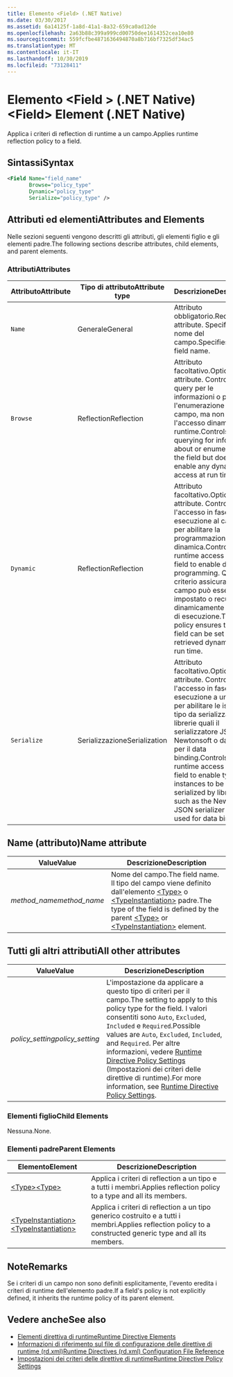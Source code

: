 ```yaml
---
title: Elemento <Field> (.NET Native)
ms.date: 03/30/2017
ms.assetid: 6a14125f-1a8d-41a1-8a32-659ca0ad12de
ms.openlocfilehash: 2a63b88c399a999cd00750dee1614352cea10e80
ms.sourcegitcommit: 559fcfbe4871636494870a8b716bf7325df34ac5
ms.translationtype: MT
ms.contentlocale: it-IT
ms.lasthandoff: 10/30/2019
ms.locfileid: "73128411"
---
```

# <a name="field-element-net-native"></a><span data-ttu-id="cc6dc-102">Elemento \<Field > (.NET Native)</span><span class="sxs-lookup"><span data-stu-id="cc6dc-102">\<Field> Element (.NET Native)</span></span>
<span data-ttu-id="cc6dc-103">Applica i criteri di reflection di runtime a un campo.</span><span class="sxs-lookup"><span data-stu-id="cc6dc-103">Applies runtime reflection policy to a field.</span></span>  
  
## <a name="syntax"></a><span data-ttu-id="cc6dc-104">Sintassi</span><span class="sxs-lookup"><span data-stu-id="cc6dc-104">Syntax</span></span>  
  
```xml  
<Field Name="field_name"  
       Browse="policy_type"  
       Dynamic="policy_type"  
       Serialize="policy_type" />  
```  
  
## <a name="attributes-and-elements"></a><span data-ttu-id="cc6dc-105">Attributi ed elementi</span><span class="sxs-lookup"><span data-stu-id="cc6dc-105">Attributes and Elements</span></span>  
 <span data-ttu-id="cc6dc-106">Nelle sezioni seguenti vengono descritti gli attributi, gli elementi figlio e gli elementi padre.</span><span class="sxs-lookup"><span data-stu-id="cc6dc-106">The following sections describe attributes, child elements, and parent elements.</span></span>  
  
### <a name="attributes"></a><span data-ttu-id="cc6dc-107">Attributi</span><span class="sxs-lookup"><span data-stu-id="cc6dc-107">Attributes</span></span>  
  
|<span data-ttu-id="cc6dc-108">Attributo</span><span class="sxs-lookup"><span data-stu-id="cc6dc-108">Attribute</span></span>|<span data-ttu-id="cc6dc-109">Tipo di attributo</span><span class="sxs-lookup"><span data-stu-id="cc6dc-109">Attribute type</span></span>|<span data-ttu-id="cc6dc-110">Descrizione</span><span class="sxs-lookup"><span data-stu-id="cc6dc-110">Description</span></span>|  
|---------------|--------------------|-----------------|  
|`Name`|<span data-ttu-id="cc6dc-111">Generale</span><span class="sxs-lookup"><span data-stu-id="cc6dc-111">General</span></span>|<span data-ttu-id="cc6dc-112">Attributo obbligatorio.</span><span class="sxs-lookup"><span data-stu-id="cc6dc-112">Required attribute.</span></span> <span data-ttu-id="cc6dc-113">Specifica il nome del campo.</span><span class="sxs-lookup"><span data-stu-id="cc6dc-113">Specifies the field name.</span></span>|  
|`Browse`|<span data-ttu-id="cc6dc-114">Reflection</span><span class="sxs-lookup"><span data-stu-id="cc6dc-114">Reflection</span></span>|<span data-ttu-id="cc6dc-115">Attributo facoltativo.</span><span class="sxs-lookup"><span data-stu-id="cc6dc-115">Optional attribute.</span></span> <span data-ttu-id="cc6dc-116">Controlla le query per le informazioni o per l'enumerazione del campo, ma non abilita l'accesso dinamico al runtime.</span><span class="sxs-lookup"><span data-stu-id="cc6dc-116">Controls querying for information about or enumerating the field but does not enable any dynamic access at run time.</span></span>|  
|`Dynamic`|<span data-ttu-id="cc6dc-117">Reflection</span><span class="sxs-lookup"><span data-stu-id="cc6dc-117">Reflection</span></span>|<span data-ttu-id="cc6dc-118">Attributo facoltativo.</span><span class="sxs-lookup"><span data-stu-id="cc6dc-118">Optional attribute.</span></span> <span data-ttu-id="cc6dc-119">Controlla l'accesso in fase di esecuzione al campo per abilitare la programmazione dinamica.</span><span class="sxs-lookup"><span data-stu-id="cc6dc-119">Controls runtime access to the field to enable dynamic programming.</span></span> <span data-ttu-id="cc6dc-120">Questo criterio assicura che un campo può essere impostato o recuperato dinamicamente in fase di esecuzione.</span><span class="sxs-lookup"><span data-stu-id="cc6dc-120">This policy ensures that a field can be set or retrieved dynamically at run time.</span></span>|  
|`Serialize`|<span data-ttu-id="cc6dc-121">Serializzazione</span><span class="sxs-lookup"><span data-stu-id="cc6dc-121">Serialization</span></span>|<span data-ttu-id="cc6dc-122">Attributo facoltativo.</span><span class="sxs-lookup"><span data-stu-id="cc6dc-122">Optional attribute.</span></span> <span data-ttu-id="cc6dc-123">Controlla l'accesso in fase di esecuzione a un campo per abilitare le istanze di tipo da serializzare in librerie quali il serializzatore JSON Newtonsoft o da usare per il data binding.</span><span class="sxs-lookup"><span data-stu-id="cc6dc-123">Controls runtime access to a field to enable type instances to be serialized by libraries such as the Newtonsoft JSON serializer or to be used for data binding.</span></span>|  
  
## <a name="name-attribute"></a><span data-ttu-id="cc6dc-124">Name (attributo)</span><span class="sxs-lookup"><span data-stu-id="cc6dc-124">Name attribute</span></span>  
  
|<span data-ttu-id="cc6dc-125">Value</span><span class="sxs-lookup"><span data-stu-id="cc6dc-125">Value</span></span>|<span data-ttu-id="cc6dc-126">Descrizione</span><span class="sxs-lookup"><span data-stu-id="cc6dc-126">Description</span></span>|  
|-----------|-----------------|  
|<span data-ttu-id="cc6dc-127">*method_name*</span><span class="sxs-lookup"><span data-stu-id="cc6dc-127">*method_name*</span></span>|<span data-ttu-id="cc6dc-128">Nome del campo.</span><span class="sxs-lookup"><span data-stu-id="cc6dc-128">The field name.</span></span> <span data-ttu-id="cc6dc-129">Il tipo del campo viene definito dall'elemento [\<Type>](type-element-net-native.md) o [\<TypeInstantiation>](typeinstantiation-element-net-native.md) padre.</span><span class="sxs-lookup"><span data-stu-id="cc6dc-129">The type of the field is defined by the parent [\<Type>](type-element-net-native.md) or [\<TypeInstantiation>](typeinstantiation-element-net-native.md) element.</span></span>|  
  
## <a name="all-other-attributes"></a><span data-ttu-id="cc6dc-130">Tutti gli altri attributi</span><span class="sxs-lookup"><span data-stu-id="cc6dc-130">All other attributes</span></span>  
  
|<span data-ttu-id="cc6dc-131">Value</span><span class="sxs-lookup"><span data-stu-id="cc6dc-131">Value</span></span>|<span data-ttu-id="cc6dc-132">Descrizione</span><span class="sxs-lookup"><span data-stu-id="cc6dc-132">Description</span></span>|  
|-----------|-----------------|  
|<span data-ttu-id="cc6dc-133">*policy_setting*</span><span class="sxs-lookup"><span data-stu-id="cc6dc-133">*policy_setting*</span></span>|<span data-ttu-id="cc6dc-134">L'impostazione da applicare a questo tipo di criteri per il campo.</span><span class="sxs-lookup"><span data-stu-id="cc6dc-134">The setting to apply to this policy type for the field.</span></span> <span data-ttu-id="cc6dc-135">I valori consentiti sono `Auto`, `Excluded`, `Included` e `Required`.</span><span class="sxs-lookup"><span data-stu-id="cc6dc-135">Possible values are `Auto`, `Excluded`, `Included`, and `Required`.</span></span> <span data-ttu-id="cc6dc-136">Per altre informazioni, vedere [Runtime Directive Policy Settings](runtime-directive-policy-settings.md) (Impostazioni dei criteri delle direttive di runtime).</span><span class="sxs-lookup"><span data-stu-id="cc6dc-136">For more information, see [Runtime Directive Policy Settings](runtime-directive-policy-settings.md).</span></span>|  
  
### <a name="child-elements"></a><span data-ttu-id="cc6dc-137">Elementi figlio</span><span class="sxs-lookup"><span data-stu-id="cc6dc-137">Child Elements</span></span>  
 <span data-ttu-id="cc6dc-138">Nessuna.</span><span class="sxs-lookup"><span data-stu-id="cc6dc-138">None.</span></span>  
  
### <a name="parent-elements"></a><span data-ttu-id="cc6dc-139">Elementi padre</span><span class="sxs-lookup"><span data-stu-id="cc6dc-139">Parent Elements</span></span>  
  
|<span data-ttu-id="cc6dc-140">Elemento</span><span class="sxs-lookup"><span data-stu-id="cc6dc-140">Element</span></span>|<span data-ttu-id="cc6dc-141">Descrizione</span><span class="sxs-lookup"><span data-stu-id="cc6dc-141">Description</span></span>|  
|-------------|-----------------|  
|[<span data-ttu-id="cc6dc-142">\<Type></span><span class="sxs-lookup"><span data-stu-id="cc6dc-142">\<Type></span></span>](type-element-net-native.md)|<span data-ttu-id="cc6dc-143">Applica i criteri di reflection a un tipo e a tutti i membri.</span><span class="sxs-lookup"><span data-stu-id="cc6dc-143">Applies reflection policy to a type and all its members.</span></span>|  
|[<span data-ttu-id="cc6dc-144">\<TypeInstantiation></span><span class="sxs-lookup"><span data-stu-id="cc6dc-144">\<TypeInstantiation></span></span>](typeinstantiation-element-net-native.md)|<span data-ttu-id="cc6dc-145">Applica i criteri di reflection a un tipo generico costruito e a tutti i membri.</span><span class="sxs-lookup"><span data-stu-id="cc6dc-145">Applies reflection policy to a constructed generic type and all its members.</span></span>|  
  
## <a name="remarks"></a><span data-ttu-id="cc6dc-146">Note</span><span class="sxs-lookup"><span data-stu-id="cc6dc-146">Remarks</span></span>  
 <span data-ttu-id="cc6dc-147">Se i criteri di un campo non sono definiti esplicitamente, l'evento eredita i criteri di runtime dell'elemento padre.</span><span class="sxs-lookup"><span data-stu-id="cc6dc-147">If a field's policy is not explicitly defined, it inherits the runtime policy of its parent element.</span></span>  
  
## <a name="see-also"></a><span data-ttu-id="cc6dc-148">Vedere anche</span><span class="sxs-lookup"><span data-stu-id="cc6dc-148">See also</span></span>

- [<span data-ttu-id="cc6dc-149">Elementi direttiva di runtime</span><span class="sxs-lookup"><span data-stu-id="cc6dc-149">Runtime Directive Elements</span></span>](runtime-directive-elements.md)
- [<span data-ttu-id="cc6dc-150">Informazioni di riferimento sul file di configurazione delle direttive di runtime (rd.xml)</span><span class="sxs-lookup"><span data-stu-id="cc6dc-150">Runtime Directives (rd.xml) Configuration File Reference</span></span>](runtime-directives-rd-xml-configuration-file-reference.md)
- [<span data-ttu-id="cc6dc-151">Impostazioni dei criteri delle direttive di runtime</span><span class="sxs-lookup"><span data-stu-id="cc6dc-151">Runtime Directive Policy Settings</span></span>](runtime-directive-policy-settings.md)

